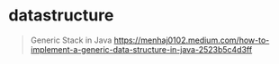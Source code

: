 # datastructure
> Generic Stack in Java
> https://menhaj0102.medium.com/how-to-implement-a-generic-data-structure-in-java-2523b5c4d3ff
